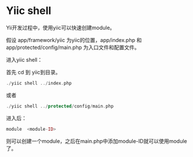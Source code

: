 # Yiic shell
Yii开发过程中，使用yiic可以快速创建module。

假设 app/framework/yiic 为yiic的位置，app/index.php 和 app/protected/config/main.php 为入口文件和配置文件。

进入yiic shell：

首先 cd 到 yiic到目录。
```php
./yiic shell ../index.php
```
或者
```php
./yiic shell ../protected/config/main.php
```
进入后：
```php
module  <module-ID>
```
则可以创建一个module，之后在main.php中添加module-ID就可以使用module了。

